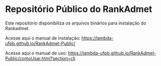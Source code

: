 # Repositório Público do RankAdmet

Este repositório disponibiliza os arquivos binários para instalação do Rankadmet.

Acesse aqui o manual de instalação: https://lambda-ufpb.github.io/RankAdmet-Public/

Acesse aqui o manual de uso: https://lambda-ufpb.github.io/RankAdmet-Public/comoUsar.html?section=cli
